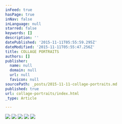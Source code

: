 ```yaml
---
inFeed: true
hasPage: true
inNav: false
inLanguage: null
starred: false
keywords: []
description: ''
datePublished: '2015-11-11T05:55:59.295Z'
dateModified: '2015-11-11T05:55:47.256Z'
title: COLLAGE PORTRAITS
authors: []
publisher:
  name: null
  domain: null
  url: null
  favicon: null
sourcePath: _posts/2015-11-11-collage-portraits.md
published: true
url: collage-portraits/index.html
_type: Article

---
```

![](https://the-grid-user-content.s3-us-west-2.amazonaws.com/00e42e21-2aa4-4bd2-8bd1-8e56930f5cd1.png)
![](https://the-grid-user-content.s3-us-west-2.amazonaws.com/64b06b7e-7cce-4a78-beaf-546443039341.png)
![](https://the-grid-user-content.s3-us-west-2.amazonaws.com/0f95d7ef-db60-4cd8-bba7-bca30220fac1.png)
![](https://the-grid-user-content.s3-us-west-2.amazonaws.com/c1a4fbb5-4a8c-4bf6-8e6e-1697515f09db.png)
![](https://the-grid-user-content.s3-us-west-2.amazonaws.com/34571bcf-4704-4934-a062-0af8ba02b7ad.png)